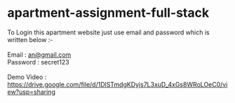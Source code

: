 # apartment-assignment-full-stack
To Login this apartment website just use email and password which is written below :-
<br />
<br />
Email : an@gmail.com
<br />
Password : secret123
<br />
<br />
Demo Video : https://drive.google.com/file/d/1DlSTmdgKDyjs7L3xuD_4xGs8WRoLOeC0/view?usp=sharing
